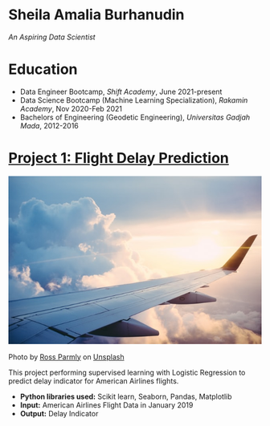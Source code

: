 # Sheila Amalia Burhanudin
*An Aspiring Data Scientist*

# Education
* Data Engineer Bootcamp, *Shift Academy*, June 2021-present
* Data Science Bootcamp (Machine Learning Specialization), *Rakamin Academy*, Nov 2020-Feb 2021
* Bachelors of Engineering (Geodetic Engineering), *Universitas Gadjah Mada*, 2012-2016


# [Project 1: Flight Delay Prediction](https://github.com/sheilaamalia/Machine-Learning-Projects/blob/master/1.%20Flight%20Delay%20Prediction/Final_Flight%20Delay%20Prediction.ipynb)
![alt text](ross-parmly-rf6ywHVkrlY-unsplash.jpg)

Photo by <a href="https://unsplash.com/@rparmly?utm_source=unsplash&utm_medium=referral&utm_content=creditCopyText">Ross Parmly</a> on <a href="https://unsplash.com/s/photos/flight?utm_source=unsplash&utm_medium=referral&utm_content=creditCopyText">Unsplash</a>

This project performing supervised learning with Logistic Regression to predict delay indicator for American Airlines flights.
* **Python libraries used:** Scikit learn, Seaborn, Pandas, Matplotlib
* **Input:** American Airlines Flight Data in January 2019 
* **Output:** Delay Indicator

